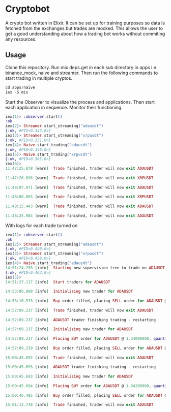 # Cryptobot

A crypto bot written in Elixir. It can be set up for training purposes so data is fetched from the exchanges but trades are mocked. This allows the user to get a good understanding about how a trading bot works without commiting any resources.

## Usage

Clone this repository. Run mix deps.get in each sub directory in apps i.e. binance_mock, naive and streamer. Then run the following commands to start trading in multiple cryptos.

```elixir
cd apps/naive
iex -S mix
```

Start the Observer to visualize the process and applications. Then start each application in sequence. Monitor their functioning.

```elixir
iex(1)> :observer.start()
:ok
iex(2)> Streamer.start_streaming("adausdt")
{:ok, #PID<0.342.0>}
iex(3)> Streamer.start_streaming("xrpusdt")   
{:ok, #PID<0.351.0>}
iex(4)> Naive.start_trading("adausdt")
{:ok, #PID<0.356.0>}
iex(5)> Naive.start_trading("xrpusdt")   
{:ok, #PID<0.365.0>}
iex(6)> 
11:47:25.878 [warn]  Trade finished, trader will now exit ADAUSDT
 
11:47:26.696 [warn]  Trade finished, trader will now exit XRPUSDT
 
11:48:07.071 [warn]  Trade finished, trader will now exit ADAUSDT
 
11:48:08.883 [warn]  Trade finished, trader will now exit XRPUSDT
 
11:48:15.443 [warn]  Trade finished, trader will now exit ADAUSDT
 
11:48:25.984 [warn]  Trade finished, trader will now exit ADAUSDT
```

With logs for each trade turned on

```elixir
iex(1)> :observer.start()
:ok
iex(2)> Streamer.start_streaming("adausdt")
{:ok, #PID<0.450.0>}
iex(3)> Streamer.start_streaming("xrpusdt")   
{:ok, #PID<0.458.0>}
iex(4)> Naive.start_trading("adausdt")
14:51:24.258 [info]  Starting new supervision tree to trade on ADAUSDT
{:ok, #PID<0.463.0>}
iex(5)>  
14:51:27.117 [info]  Start traders for ADAUSDT
 
14:53:06.098 [info]  Initializing new trader for ADAUSDT
 
14:53:16.573 [info]  Buy order filled, placing SELL order for ADAUSDT @ 1.34060000, quantity: 50
 
14:57:09.237 [info]  Trade finished, trader will now exit ADAUSDT
 
14:57:09.237 [info]  ADAUSDT trader finishing trading - restarting
 
14:57:09.237 [info]  Initializing new trader for ADAUSDT
 
14:57:09.237 [info]  Placing BUY order for ADAUSDT @ 1.34090000, quantity: 50
 
14:57:09.239 [info]  Buy order filled, placing SELL order for ADAUSDT @ 1.34190000, quantity: 50
 
15:00:45.692 [info]  Trade finished, trader will now exit ADAUSDT
 
15:00:45.693 [info]  ADAUSDT trader finishing trading - restarting
 
15:00:45.693 [info]  Initializing new trader for ADAUSDT
 
15:00:45.694 [info]  Placing BUY order for ADAUSDT @ 1.34200000, quantity: 50
 
15:00:46.485 [info]  Buy order filled, placing SELL order for ADAUSDT @ 1.34300000, quantity: 50
 
15:01:12.748 [info]  Trade finished, trader will now exit ADAUSDT
```
